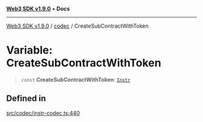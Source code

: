[**Web3 SDK v1.9.0**](../../../README.md) • **Docs**

***

[Web3 SDK v1.9.0](../../../globals.md) / [codec](../README.md) / CreateSubContractWithToken

# Variable: CreateSubContractWithToken

> `const` **CreateSubContractWithToken**: [`Instr`](../type-aliases/Instr.md)

## Defined in

[src/codec/instr-codec.ts:440](https://github.com/Mystic-Nayy/alephium-web3/blob/ee41f5e0e7d7fb0b155fe62f05b2ac03772895ca/packages/web3/src/codec/instr-codec.ts#L440)

